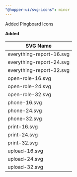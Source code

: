 ```yaml
---
"@hopper-ui/svg-icons": minor
---
```


Added Pingboard Icons

**Added**

| SVG Name                             |
| ------------------------------------ |
| everything-report-16.svg             |
| everything-report-24.svg             |
| everything-report-32.svg             |
| open-role-16.svg                     |
| open-role-24.svg                     |
| open-role-32.svg                     |
| phone-16.svg                         |
| phone-24.svg                         |
| phone-32.svg                         |
| print-16.svg                         |
| print-24.svg                         |
| print-32.svg                         |
| upload-16.svg                        |
| upload-24.svg                        |
| upload-32.svg                        |
